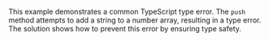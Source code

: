 This example demonstrates a common TypeScript type error.  The `push` method attempts to add a string to a number array, resulting in a type error. The solution shows how to prevent this error by ensuring type safety.